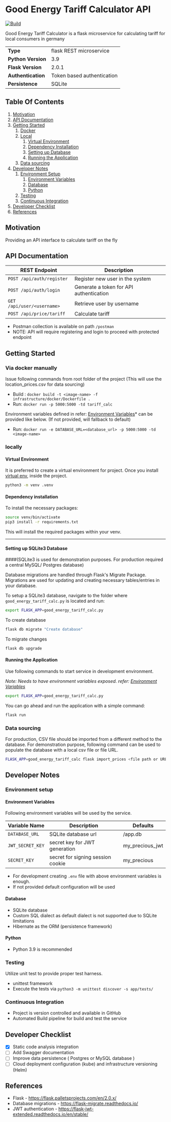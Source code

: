 # Good Energy Tariff Calculator API 

[![Build](https://github.com/Thulana/GoodEnergyTariffCalculator/actions/workflows/build.yml/badge.svg?branch=main)](https://github.com/Thulana/GoodEnergyTariffCalculator/actions/workflows/build.yml)

Good Energy Tariff Calculator is a flask microservice for calculating tariff for local consumers in germany

| 	                           | 	                              |
|-----------------------------|--------------------------------|
| **Type**                	   | flask REST microservice 	      |
| **Python Version**          | 3.9                          	 |
| **Flask Version**         	 | 2.0.1               	          |
| **Authentication**          | Token based authentication     |
| **Persistence**             | SQLite                         |

## Table Of Contents

1. [Motivation](#motivation)
2. [API Documentation](#api-documentation)
3. [Getting Started](#getting-started)
   1. [Docker](#via-docker-manually)
   2. [Local](#locally)
      1. [Virtual Environment](#virtual-environment)
      2. [Dependency Installation](#dependency-installation)
      3. [Setting up Database](#setting-up-sqlite3-database)
      4. [Running the Application](#running-the-application)
   3. [Data sourcing](#data-sourcing)
4. [Developer Notes](#developer-notes)
    1. [Environment Setup](#environment-setup)
       1. [Environment Variables](#environment-variables)
       2. [Database](#database)
       3. [Python](#python)
    2. [Testing](#testing)
    3. [Continuous Integration](#continuous-integration)
5. [Developer Checklist](#developer-checklist)
8. [References](#references)

## Motivation

Providing an API interface to calculate tariff on the fly

## API Documentation
| REST Endpoint        	              | Description                  	         |
|-------------------------------------|----------------------------------------|
| `POST /api/auth/register`        	  | Register new user in the system        | 
| `POST /api/auth/login`        	     | Generate a token for API authentication | 
| `GET /api/user/<username>`        	 | Retrieve user by username              | 
| `POST /api/price/tariff`        	   | Calculate tariff                       |

* Postman collection is available on path `/postman`
* NOTE: API will require registering and login to proceed with protected endpoint

## Getting Started

### Via docker manually

Issue following commands from root folder of the project
(This will use the location_prices.csv for data sourcing)

* Build : `docker build -t <image-name> -f infrastructure/docker/Dockerfile .`
* Run: `docker run -p 5000:5000 -td tariff_calc`

Environment variables defined in refer: [Environment Variables](#environment-variables)* can be provided like below. (If not provided, will fallback to default)

* Run: `docker run -e DATABASE_URL=<database_url> -p 5000:5000 -td <image-name>`

### locally

#### Virtual Environment

It is preferred to create a virtual environment for project. Once you install [virtual env](https://virtualenv.pypa.io/en/stable/installation/), inside the 
project.

```bash
python3 -m venv .venv
```

#### Dependency installation

To install the necessary packages:

```bash
source venv/bin/activate
pip3 install -r requirements.txt
```

This will install the required packages within your venv.

---

#### Setting up SQLite3 Database
####(SQLite3 is used for demonstration purposes. For production required a central MySQL/ Postgres database)

Database migrations are handled through Flask's Migrate Package. Migrations are used for updating and creating necessary tables/entries in your database.

To setup a SQLite3 database, navigate to the folder where `good_energy_tariff_calc.py` is located and run:

```bash
export FLASK_APP=good_energy_tariff_calc.py
```

To create database

```bash
flask db migrate "Create database"
```

To migrate changes

```bash
flask db upgrade
```

#### Running the Application

Use following commands to start service in development environment.

*Note: Needs to have environment variables exposed. refer: [Environment Variables](#environment-variables)*

```bash
export FLASK_APP=good_energy_tariff_calc.py
```

You can go ahead and run the application with a simple command:

```bash
flask run
```

### Data sourcing

For production, CSV file should be imported from a different method to the database. For demonstration
purpose, following command can be used to populate the database with a local csv file or file URL.

```bash
FLASK_APP=good_energy_tariff_calc flask import_prices <file path or URL>
```

## Developer Notes

### Environment setup

#### Environment Variables

Following environment variables will be used by the service.

| Variable Name        	                           | Description                  	    | Defaults |
|--------------------------------------------------|-----------------------------------|-----------|
| `DATABASE_URL`        	                           | SQLite database url               | /app.db |
| `JWT_SECRET_KEY`                                       | secret key for JWT generation     | my_precious_jwt |
| `SECRET_KEY`                                       | secret for signing session cookie | my_precious |

* For development creating `.env` file with above environment variables is enough.
* If not provided default configuration will be used

#### Database

* SQLite database
* Custom SQL dialect as default dialect is not supported due to SQLite limitations
* Hibernate as the ORM (persistence framework)

#### Python

* Python 3.9 is recommended

### Testing

Utilize unit test to provide proper test harness.

* unittest framework
* Execute the tests via `python3 -m unittest discover -s app/tests/`

### Continuous Integration

* Project is version controlled and available in GitHub
* Automated Build pipeline for build and test the service

## Developer Checklist

* [x] Static code analysis integration
* [ ] Add Swagger documentation 
* [ ] Improve data persistence ( Postgres or MySQL database )
* [ ] Cloud deployment configuration (kube) and infrastructure versioning (Helm)

## References

* Flask - https://flask.palletsprojects.com/en/2.0.x/
* Database migrations - https://flask-migrate.readthedocs.io/
* JWT authentication - https://flask-jwt-extended.readthedocs.io/en/stable/



